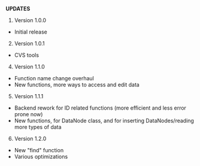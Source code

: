 **UPDATES**

1. Version 1.0.0
- Initial release

2. Version 1.0.1
- CVS tools

4. Version 1.1.0
- Function name change overhaul
- New functions, more ways to access and edit data

5. Version 1.1.1
- Backend rework for ID related functions (more efficient and less error prone now)
- New functions, for DataNode class, and for inserting DataNodes/reading more types of data

6. Version 1.2.0
- New "find" function
- Various optimizations
